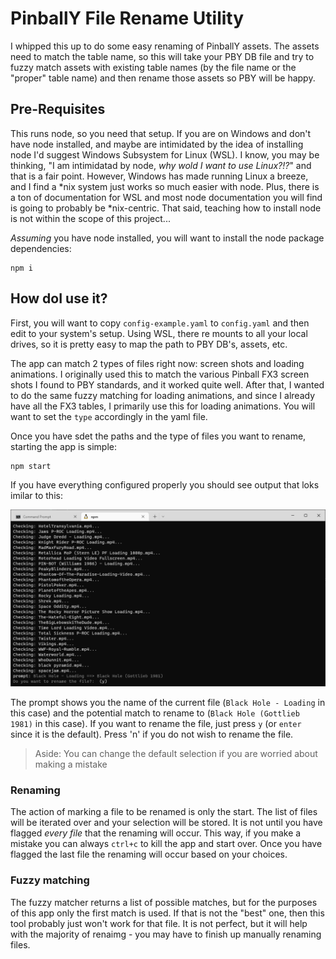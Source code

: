 # PinballY File Rename Utility

I whipped this up to do some easy renaming of PinballY assets. The assets need to match the table name, so this will take your PBY DB file and try to fuzzy match assets with existing table names (by the file name or the "proper" table name) and then rename those assets so PBY will be happy.

## Pre-Requisites

This runs node, so you need that setup. If you are on Windows and don't have node installed, and maybe are intimidated by the idea of installing node I'd suggest Windows Subsystem for Linux (WSL). I know, you may be thinking, "I am intimidatad by node, _why wold I want to use Linux?!?_" and that is a fair point. However, Windows has made running Linux a breeze, and I find a *nix system just works so much easier with node. Plus, there is a ton of documentation for WSL and most node documentation you will find is going to probably be *nix-centric. That said, teaching how to install node is not within the scope of this project...

_Assuming_ you have node installed, you will want to install the node package dependencies:

```
npm i
```

## How doI use it?

First, you will want to copy `config-example.yaml` to `config.yaml` and then edit to your system's setup. Using WSL, there re mounts to all your local drives, so it is pretty easy to map the path to PBY DB's, assets, etc.

The app can match 2 types of files right now: screen shots and loading animations. I originally used this to match the various Pinball FX3 screen shots I found to PBY standards, and it worked quite well. After that, I wanted to do the same fuzzy matching for loading animations, and since I already have all the FX3 tables, I primarily use this for loading animations. You will want to set the `type` accordingly in the yaml file.

Once you have sdet the paths and the type of files you want to rename, starting the app is simple:

```
npm start
```

If you have everything configured properly you should see output that loks imilar to this:

![shot1](./images/shot1.png)

The prompt shows you the name of the current file (`Black Hole - Loading` in this case) and the potential match to rename to (`Black Hole (Gottlieb 1981)` in this case). If you want to rename the file, just press `y` (or `enter` since it is the default). Press 'n' if you do not wish to rename the file.

> Aside: You can change the default selection if you are worried about making a mistake

### Renaming

The action of marking a file to be renamed is only the start. The list of files will be iterated over and your selection will be stored. It is not until you have flagged _every file_ that the renaming will occur. This way, if you make a mistake you can always `ctrl+c` to kill the app and start over. Once you have flagged the last file the renaming will occur based on your choices.

### Fuzzy matching

The fuzzy matcher returns a list of possible matches, but for the purposes of this app only the first match is used. If that is not the "best" one, then this tool probably just won't work for that file. It is not perfect, but it will help with the majority of renaimg - you may have to finish up manually renaming files.
